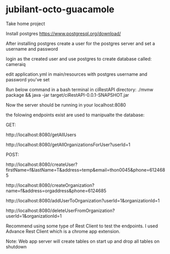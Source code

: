 # jubilant-octo-guacamole
Take home project

Install postgres https://www.postgresql.org/download/

After installing postgres create a user for the postgres server and set a username and password

login as the created user and use postgres to create database called: cameraiq

edit application.yml in main/resources with postgres username and password you've set

Run below command in a bash terminal in ciRestAPI directory:
./mvnw package && java -jar target/ciRestAPI-0.0.1-SNAPSHOT.jar

Now the server should be running in your localhost:8080

the folowing endpoints exist are used to manipualte the database:

GET:

http://localhost:8080/getAllUsers

http://localhost:8080/getAllOrganizationsForUser?userId=1

POST:

http://localhost:8080/createUser?firstName=f&lastName=T&address=temp&email=thon0045&phone=6124685

http://localhost:8080/createOrganization?name=f&address=orgaddress&phone=6124685

http://localhost:8080/addUserToOrganization?userId=1&organizationId=1

http://localhost:8080/deleteUserFromOrganization?userId=1&organizationId=1

Recommend using some type of Rest Client to test the endpoints.
I used Advance Rest Client which is a chrome app extension. 


Note: Web app server will create tables on start up and drop all tables on shutdown